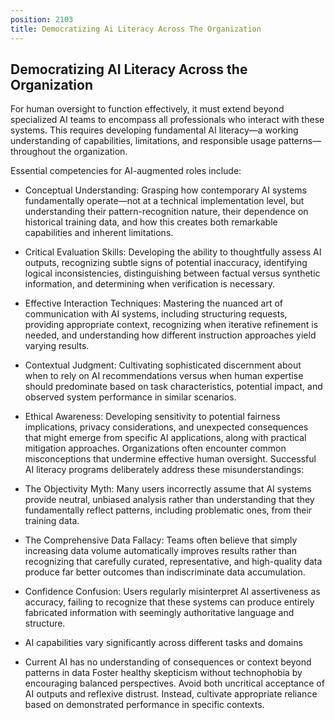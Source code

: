 ```yaml
---
position: 2103
title: Democratizing Ai Literacy Across The Organization
---
```


## Democratizing AI Literacy Across the Organization

For human oversight to function effectively, it must extend beyond specialized AI teams to encompass all professionals who interact with these systems. This requires developing fundamental AI literacy—a working understanding of capabilities, limitations, and responsible usage patterns—throughout the organization.

Essential competencies for AI-augmented roles include:

- Conceptual Understanding: Grasping how contemporary AI systems fundamentally operate—not at a technical implementation level, but understanding their pattern-recognition nature, their dependence on historical training data, and how this creates both remarkable capabilities and inherent limitations.
- Critical Evaluation Skills: Developing the ability to thoughtfully assess AI outputs, recognizing subtle signs of potential inaccuracy, identifying logical inconsistencies, distinguishing between factual versus synthetic information, and determining when verification is necessary.
- Effective Interaction Techniques: Mastering the nuanced art of communication with AI systems, including structuring requests, providing appropriate context, recognizing when iterative refinement is needed, and understanding how different instruction approaches yield varying results.
- Contextual Judgment: Cultivating sophisticated discernment about when to rely on AI recommendations versus when human expertise should predominate based on task characteristics, potential impact, and observed system performance in similar scenarios.
- Ethical Awareness: Developing sensitivity to potential fairness implications, privacy considerations, and unexpected consequences that might emerge from specific AI applications, along with practical mitigation approaches.
Organizations often encounter common misconceptions that undermine effective human oversight. Successful AI literacy programs deliberately address these misunderstandings:



- The Objectivity Myth: Many users incorrectly assume that AI systems provide neutral, unbiased analysis rather than understanding that they fundamentally reflect patterns, including problematic ones, from their training data.
- The Comprehensive Data Fallacy: Teams often believe that simply increasing data volume automatically improves results rather than recognizing that carefully curated, representative, and high-quality data produce far better outcomes than indiscriminate data accumulation.
- Confidence Confusion: Users regularly misinterpret AI assertiveness as accuracy, failing to recognize that these systems can produce entirely fabricated information with seemingly authoritative language and structure.
- AI capabilities vary significantly across different tasks and domains
- Current AI has no understanding of consequences or context beyond patterns in data
Foster healthy skepticism without technophobia by encouraging balanced perspectives. Avoid both uncritical acceptance of AI outputs and reflexive distrust. Instead, cultivate appropriate reliance based on demonstrated performance in specific contexts.